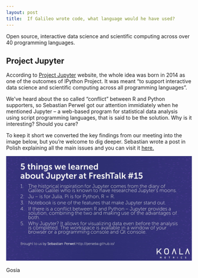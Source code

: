 ```yaml
---
layout: post
title:  If Galileo wrote code, what language would he have used?
---
```

Open source, interactive data science and scientific computing across over 40 programming languages.

## Project Jupyter

According to [Project Jupyter](http://jupyter.org/) website, the whole idea was born in 2014 as one of the outcomes of IPython Project.  It was meant “to support interactive data science and scientific computing across all programming languages”.

We've heard about the so called “conflict” between R and Python supporters, so Sebastian Perwel got our attention immidiately when he mentioned Jupyter – a web-based program for statistical data analysis using script programming languages, that is said to be the solution. Why is it interesting? Should you care?

To keep it short we converted the key findings from our meeting into the image below, but you’re welcome to dig deeper. Sebastian wrote a post in Polish explaining all the main issues and you can visit it [here.](http://perseba.github.io/blog/jupyter-wprowadzenie.html) 

![alt text](/images/Jupyter5things.jpg)


Gosia

